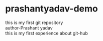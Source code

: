# prashantyadav-demo
this is my first git repository
<br>
author-Prashant yadav
<br>
this is my first experience about git-hub



